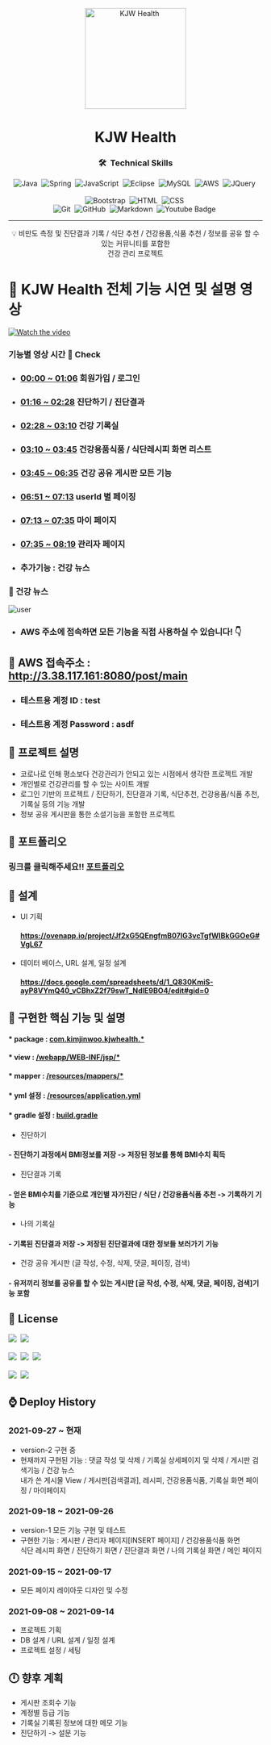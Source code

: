 <p align="center">
 <img src="https://cdn.pixabay.com/photo/2014/03/24/13/40/dumbbells-293955__340.png" height="200px" alt="KJW Health"></a>
</p>

<h1 align="center">KJW Health</h1>

<div align="center">

### 🛠 &nbsp;Technical Skills
![Java](https://img.shields.io/badge/-Java-05122A?style=flat&logo=Java)&nbsp;
![Spring](https://img.shields.io/badge/-Spring-05122A?style=flat&logo=spring)&nbsp;
![JavaScript](https://img.shields.io/badge/-JavaScript-05122A?style=flat&logo=javascript)&nbsp;
![Eclipse](https://img.shields.io/badge/-Eclipse-05122A?style=flat&logo=Eclipse)&nbsp;
![MySQL](https://img.shields.io/badge/-MySQL-05122A?style=flat&logo=MySQL)&nbsp;
![AWS](https://img.shields.io/badge/-AWS-05122A?style=flat&logo=amazon-aws)&nbsp;
![JQuery](https://img.shields.io/badge/-JQuery-05122A?style=flat&logo=JQuery)&nbsp;\
<br>
![Bootstrap](https://img.shields.io/badge/-Bootstrap-05122A?style=flat&logo=bootstrap&logoColor=563D7C)&nbsp;
![HTML](https://img.shields.io/badge/-HTML-05122A?style=flat&logo=HTML5)&nbsp;
![CSS](https://img.shields.io/badge/-CSS-05122A?style=flat&logo=CSS3&logoColor=1572B6)&nbsp;\
![Git](https://img.shields.io/badge/-Git-05122A?style=flat&logo=git)&nbsp;
![GitHub](https://img.shields.io/badge/-GitHub-05122A?style=flat&logo=github)&nbsp;
![Markdown](https://img.shields.io/badge/-Markdown-05122A?style=flat&logo=markdown)&nbsp;
![Youtube Badge](https://img.shields.io/badge/-Youtube-05122A?style=flat&logo=youtube)&nbsp;

</div>

---

<p align = "center">💡 비만도 측정 및 진단결과 기록 / 식단 추천 / 건강용품,식품 추천 / 정보를 공유 할 수 있는 커뮤니티를 포함한 <br> 건강 관리 프로젝트</p>

# :movie_camera: KJW Health 전체 기능 시연 및 설명 영상

[![Watch the video](https://user-images.githubusercontent.com/86758906/136792181-a525fe15-f04e-448b-af29-3712ff3ebcf7.png)](https://youtu.be/rD2_dO5Zmkg)

### 기능별 영상 시간 :pushpin: Check
* ### [00:00 ~ 01:06](https://www.youtube.com/watch?v=rD2_dO5Zmkg&t=0s) 회원가입 / 로그인
* ### [01:16 ~ 02:28](https://www.youtube.com/watch?v=rD2_dO5Zmkg&t=76s) 진단하기 / 진단결과
* ### [02:28 ~ 03:10](https://www.youtube.com/watch?v=rD2_dO5Zmkg&t=148s) 건강 기록실
* ### [03:10 ~ 03:45](https://www.youtube.com/watch?v=rD2_dO5Zmkg&t=190s) 건강용품식품 / 식단레시피 화면 리스트
* ### [03:45 ~ 06:35](https://www.youtube.com/watch?v=rD2_dO5Zmkg&t=225s) 건강 공유 게시판 모든 기능
* ### [06:51 ~ 07:13](https://www.youtube.com/watch?v=rD2_dO5Zmkg&t=411s) userId 별 페이징
* ### [07:13 ~ 07:35](https://www.youtube.com/watch?v=rD2_dO5Zmkg&t=433s) 마이 페이지
* ### [07:35 ~ 08:19](https://www.youtube.com/watch?v=rD2_dO5Zmkg&t=455s) 관리자 페이지
* ### 추가기능 : 건강 뉴스
### :balloon: 건강 뉴스
![user](demogif/news.gif)
* ### AWS 주소에 접속하면 모든 기능을 직접 사용하실 수 있습니다! :point_down:

## :electric_plug: AWS 접속주소 : http://3.38.117.161:8080/post/main
 * ### 테스트용 계정 ID : test
 * ### 테스트용 계정 Password : asdf 

## :book: 프로젝트 설명

* 코로나로 인해 평소보다 건강관리가 안되고 있는 시점에서 생각한 프로젝트 개발
* 개인별로 건강관리를 할 수 있는 사이트 개발
* 로그인 기반의 프로젝트 / 진단하기, 진단결과 기록, 식단추천, 건강용품/식품 추천, 기록실 등의 기능 개발
* 정보 공유 게시판을 통한 소셜기능을 포함한 프로젝트

## :page_facing_up: 포트폴리오

### 링크를 클릭해주세요!! [포트폴리오](portfolio.pdf) 

## :mag_right: 설계

* UI 기획
    #### https://ovenapp.io/project/Jf2xG5QEngfmB07lG3vcTgfWIBkGGOeG#VgL67
    
* 데이터 베이스, URL 설계, 일정 설계
    #### https://docs.google.com/spreadsheets/d/1_Q830KmiS-ayP8VYmQ40_vCBhxZ2f79swT_NdlE9BO4/edit#gid=0

## :paperclip: 구현한 핵심 기능 및 설명

 #### * package : [com.kimjinwoo.kjwhealth.*](https://github.com/kjw7580/spring_KJWHealth_0913/tree/develop/src/main/java/com/kimjinwoo/kjwhealth)
 #### * view : [/webapp/WEB-INF/jsp/*](https://github.com/kjw7580/spring_KJWHealth_0913/tree/develop/src/main/webapp/WEB-INF/jsp)
 #### * mapper : [/resources/mappers/*](https://github.com/kjw7580/spring_KJWHealth_0913/tree/develop/src/main/resources/mappers)
 #### * yml 설정 : [/resources/application.yml](https://github.com/kjw7580/spring_KJWHealth_0913/blob/develop/src/main/resources/application.yml)
 #### * gradle 설정 : [build.gradle](https://github.com/kjw7580/spring_KJWHealth_0913/blob/develop/build.gradle)
 
 * 진단하기
  #### - 진단하기 과정에서 BMI정보를 저장 -> 저장된 정보를 통해 BMI수치 획득
 * 진단결과 기록
  #### - 얻은 BMI수치를 기준으로 개인별 자가진단 / 식단 / 건강용품식품 추천 -> 기록하기 기능 
 * 나의 기록실
  #### - 기록된 진단결과 저장 -> 저장된 진단결과에 대한 정보들 보러가기 기능
 * 건강 공유 게시판 (글 작성, 수정, 삭제, 댓글, 페이징, 검색)
  #### - 유저끼리 정보를 공유를 할 수 있는 게시판 [글 작성, 수정, 삭제, 댓글, 페이징, 검색]기능 포함

## :scroll: License

![](https://img.shields.io/badge/Tomcat-Apache%20License%202.0-brightgreen)&nbsp;
![](https://img.shields.io/badge/Spring%20framework-Apache%20License%202.0-orange)&nbsp;
<br><br>
![](https://img.shields.io/badge/Mysql-GPLv2%20or%20proprietary-red)&nbsp;
![](https://img.shields.io/badge/Mybatis-Apache%20License%202.0-blue)&nbsp;
![](https://img.shields.io/badge/Bootstrap-MIT%20License-yellow)&nbsp;
<br><br>
![](https://img.shields.io/badge/jQuery-MIT%20License-lightgrey)&nbsp;
![](https://img.shields.io/badge/%EC%9D%B4%EB%AF%B8%EC%A7%80%20%EC%B6%9C%EC%B2%98-pixabay-yellowgreen)&nbsp;

## :watch: Deploy History

### 2021-09-27 ~ 현재

- version-2 구현 중
- 현재까지 구현된 기능 : 댓글 작성 및 삭제 / 기록실 상세페이지 및 삭제 / 게시판 검색기능 / 건강 뉴스 <br> 내가 쓴 게시물 View / 게시판[검색결과], 레시피, 건강용품식품, 기록실 화면 페이징 / 마이페이지

### 2021-09-18 ~ 2021-09-26

- version-1 모든 기능 구현 및 테스트
- 구현한 기능 : 게시판 / 관리자 페이지[INSERT 페이지] / 건강용품식품 화면 <br> 식단 레시피 화면 / 진단하기 화면 / 진단결과 화면 / 나의 기록실 화면 / 메인 페이지

### 2021-09-15 ~ 2021-09-17

- 모든 페이지 레이아웃 디자인 및 수정

### 2021-09-08 ~ 2021-09-14

- 프로젝트 기획
- DB 설계 / URL 설계 / 일정 설계
- 프로젝트 설정 / 세팅

## :clock12: 향후 계획

 * 게시판 조회수 기능
 * 계정별 등급 기능
 * 기록실 기록된 정보에 대한 메모 기능
 * 진단하기 -> 설문 기능
